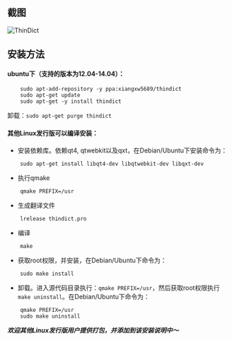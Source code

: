 ## 截图
![ThinDict](http://ubuntuone.com/6kIBTINvbaHqFbzzXjnGEM)

## 安装方法
#### ubuntu下（支持的版本为12.04-14.04）：

```
    sudo apt-add-repository -y ppa:xiangxw5689/thindict
    sudo apt-get update
    sudo apt-get -y install thindict
```

卸载：`sudo apt-get purge thindict`

#### 其他Linux发行版可以编译安装：

* 安装依赖库。依赖qt4, qtwebkit以及qxt，在Debian/Ubuntu下安装命令为：

```
    sudo apt-get install libqt4-dev libqtwebkit-dev libqxt-dev
```
    
* 执行qmake

```
    qmake PREFIX=/usr
```
    
* 生成翻译文件

```
    lrelease thindict.pro
```
	
* 编译

```
    make
```
    
* 获取root权限，并安装，在Debian/Ubuntu下命令为：

```
    sudo make install
```

* 卸载。进入源代码目录执行：`qmake PREFIX=/usr`，然后获取root权限执行`make uninstall`。在Debian/Ubuntu下命令为：

```
    qmake PREFIX=/usr
    sudo make uninstall
```

_**欢迎其他Linux发行版用户提供打包，并添加到该安装说明中～**_
